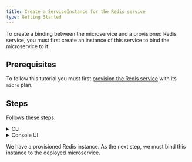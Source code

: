 ```yaml
---
title: Create a ServiceInstance for the Redis service
type: Getting Started
---
```


To create a binding between the microservice and a provisioned Redis service, you must first create an instance of this service to bind the microservice to it.

## Prerequisites

To follow this tutorial you must first [provision the Redis service](/#tutorials-register-an-addon) with its `micro` plan.

## Steps

Follows these steps:

<div tabs name="steps" group="create-redis-instance">
  <details>
  <summary label="cli">
  CLI
  </summary>

1. Create a ServiceInstance CR. You will provision the [Redis](https://redis.io/) service with its `micro` plan:

   ```yaml
   cat <<EOF | kubectl apply -f -
   apiVersion: servicecatalog.k8s.io/v1beta1
   kind: ServiceInstance
   metadata:
     name: redis-service
     namespace: orders-service
   spec:
     serviceClassExternalName: redis
     servicePlanExternalName: micro
     parameters:
       imagePullPolicy: Always
   EOF
   ```

2. Check if the ServiceInstance CR was created successfully. The last condition in the CR status should state `Ready True`:

   ```bash
   kubectl get serviceinstance redis-service -n orders-service -o=jsonpath="{range .status.conditions[*]}{.type}{'\t'}{.status}{'\n'}{end}"
   ```

    </details>
    <details>
    <summary label="console-ui">
    Console UI
    </summary>

1. Go to the **Catalog** view under the **Service Management** section in the left navigation panel. Switch to the **Add-Ons** tab and select **[Experimental] Redis**.

 > **TIP:** You can also use the search box in the upper right corner of the Console UI to find the service.

2. Select **Add** to provision the Redis ServiceClass and create its instance in the `orders-service` Namespace.

3. Change the **Name** to `redis-service` to match the name of the service, leave `micro` in the **Plan** drop-down list, and set **Image pull policy** to `Always`.

<!-- Explain the image pull policy choice-->

4. Select **Create** to confirm changes.

You will be redirected to **Catalog Management** > **Instances** > **redis-service** view. Wait until the status of the instance changes from `PROVISIONING` to `RUNNING`.

    </details>
</div>

We have a provisioned Redis instance. As the next step, we must bind this instance to the deployed microservice.
